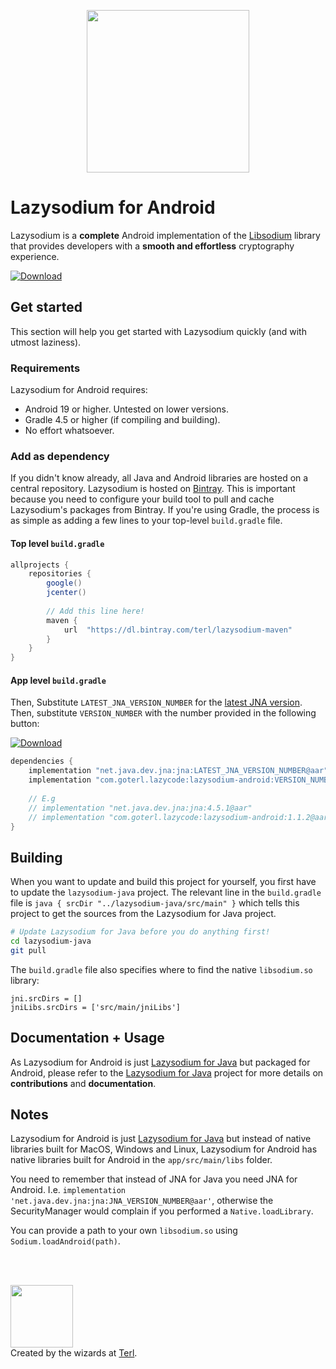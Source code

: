 <p align="center"><img width="260" style="float: center;" style="display: inline;" src="https://filedn.com/lssh2fV92SE8dRT5CWJvvSy/lazysodium-plain.png" /></p>
  
  
# Lazysodium for Android
  
Lazysodium is a **complete** Android implementation of the [Libsodium](https://github.com/jedisct1/libsodium) library that provides developers with a **smooth and effortless** cryptography experience.
  
[![Download](https://api.bintray.com/packages/terl/lazysodium-maven/lazysodium-android/images/download.svg) ](https://bintray.com/terl/lazysodium-maven/lazysodium-android/_latestVersion)
 
  
## Get started
This section will help you get started with Lazysodium quickly (and with utmost laziness).  


### Requirements
Lazysodium for Android requires:  
  
* Android 19 or higher. Untested on lower versions.
* Gradle 4.5 or higher (if compiling and building).  
* No effort whatsoever.  
  

### Add as dependency 

If you didn't know already, all Java and Android libraries are hosted on a central repository. Lazysodium is hosted on [Bintray](https://bintray.com/terl/lazysodium-maven). This is important because you need to configure your build tool to pull and cache Lazysodium's packages from Bintray. If you're using Gradle, the process is as simple as adding a few lines to your top-level `build.gradle` file.

#### Top level `build.gradle`

```groovy
allprojects {
    repositories {
        google()
        jcenter()
        
        // Add this line here!
        maven {
            url  "https://dl.bintray.com/terl/lazysodium-maven"
        }
    }
}
```

#### App level `build.gradle`

Then, Substitute `LATEST_JNA_VERSION_NUMBER` for the [latest JNA version](https://mvnrepository.com/artifact/net.java.dev.jna/jna). Then, substitute `VERSION_NUMBER` with the number provided in the following button:  

[ ![Download](https://api.bintray.com/packages/terl/lazysodium-maven/lazysodium-android/images/download.svg) ](https://bintray.com/terl/lazysodium-maven/lazysodium-android/_latestVersion)


```groovy  
dependencies {
    implementation "net.java.dev.jna:jna:LATEST_JNA_VERSION_NUMBER@aar"
    implementation "com.goterl.lazycode:lazysodium-android:VERSION_NUMBER@aar"
    
    // E.g
    // implementation "net.java.dev.jna:jna:4.5.1@aar"
    // implementation "com.goterl.lazycode:lazysodium-android:1.1.2@aar"
}
```

## Building
When you want to update and build this project for yourself, you first have to update the `lazysodium-java` project. The relevant line in the `build.gradle` file is `java { srcDir "../lazysodium-java/src/main" }` which tells this project to get the sources from the Lazysodium for Java project.

```sh
# Update Lazysodium for Java before you do anything first!
cd lazysodium-java
git pull
```

The `build.gradle` file also specifies where to find the native `libsodium.so` library:

```
jni.srcDirs = []
jniLibs.srcDirs = ['src/main/jniLibs']
```

## Documentation + Usage
As Lazysodium for Android is just [Lazysodium for Java](https://github.com/terl/lazysodium-java) but packaged for Android, please refer to the [Lazysodium for Java](https://github.com/terl/lazysodium-java) project for more details on **contributions** and **documentation**.


## Notes
Lazysodium for Android is just [Lazysodium for Java](https://github.com/terl/lazysodium-java) but instead of native libraries built for MacOS, Windows and Linux, Lazysodium for Android has native libraries built for Android in the `app/src/main/libs` folder. 

You need to remember that instead of JNA for Java you need JNA for Android. I.e. `implementation 'net.java.dev.jna:jna:JNA_VERSION_NUMBER@aar'`, otherwise the SecurityManager would complain if you performed a `Native.loadLibrary`.

You can provide a path to your own `libsodium.so` using `Sodium.loadAndroid(path)`.
  
<br/>
<br />
  
<a href="https://terl.co"><img width="100" style="float: left: display: inline;" src="https://filedn.com/lssh2fV92SE8dRT5CWJvvSy/terl_slant.png" /></a>  
Created by the wizards at [Terl](https://terl.co).
